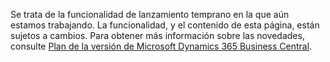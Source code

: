 Se trata de la funcionalidad de lanzamiento temprano en la que aún estamos trabajando. La funcionalidad, y el contenido de esta página, están sujetos a cambios. Para obtener más información sobre las novedades, consulte [Plan de la versión de Microsoft Dynamics 365 Business Central](https://go.microsoft.com/fwlink/?linkid=2047422).
